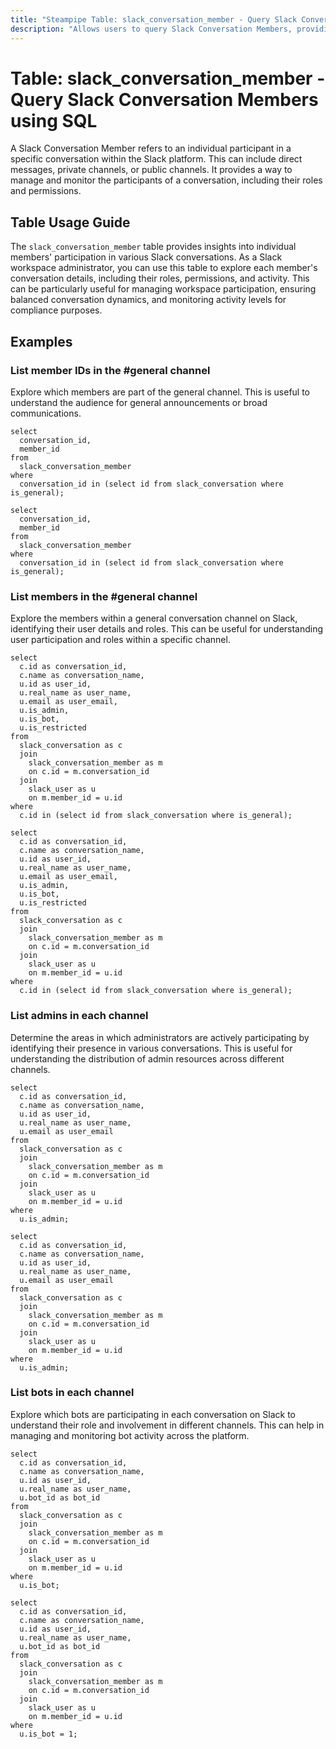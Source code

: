 ```yaml
---
title: "Steampipe Table: slack_conversation_member - Query Slack Conversation Members using SQL"
description: "Allows users to query Slack Conversation Members, providing detailed insights into each member's participation in different conversations."
---
```


# Table: slack_conversation_member - Query Slack Conversation Members using SQL

A Slack Conversation Member refers to an individual participant in a specific conversation within the Slack platform. This can include direct messages, private channels, or public channels. It provides a way to manage and monitor the participants of a conversation, including their roles and permissions.

## Table Usage Guide

The `slack_conversation_member` table provides insights into individual members' participation in various Slack conversations. As a Slack workspace administrator, you can use this table to explore each member's conversation details, including their roles, permissions, and activity. This can be particularly useful for managing workspace participation, ensuring balanced conversation dynamics, and monitoring activity levels for compliance purposes.

## Examples

### List member IDs in the #general channel
Explore which members are part of the general channel. This is useful to understand the audience for general announcements or broad communications.

```sql+postgres
select
  conversation_id,
  member_id
from
  slack_conversation_member
where
  conversation_id in (select id from slack_conversation where is_general);
```

```sql+sqlite
select
  conversation_id,
  member_id
from
  slack_conversation_member
where
  conversation_id in (select id from slack_conversation where is_general);
```

### List members in the #general channel
Explore the members within a general conversation channel on Slack, identifying their user details and roles. This can be useful for understanding user participation and roles within a specific channel.

```sql+postgres
select
  c.id as conversation_id,
  c.name as conversation_name,
  u.id as user_id,
  u.real_name as user_name,
  u.email as user_email,
  u.is_admin,
  u.is_bot,
  u.is_restricted
from
  slack_conversation as c
  join
    slack_conversation_member as m
    on c.id = m.conversation_id
  join
    slack_user as u
    on m.member_id = u.id
where
  c.id in (select id from slack_conversation where is_general);
```

```sql+sqlite
select
  c.id as conversation_id,
  c.name as conversation_name,
  u.id as user_id,
  u.real_name as user_name,
  u.email as user_email,
  u.is_admin,
  u.is_bot,
  u.is_restricted
from
  slack_conversation as c
  join
    slack_conversation_member as m
    on c.id = m.conversation_id
  join
    slack_user as u
    on m.member_id = u.id
where
  c.id in (select id from slack_conversation where is_general);
```

### List admins in each channel
Determine the areas in which administrators are actively participating by identifying their presence in various conversations. This is useful for understanding the distribution of admin resources across different channels.

```sql+postgres
select
  c.id as conversation_id,
  c.name as conversation_name,
  u.id as user_id,
  u.real_name as user_name,
  u.email as user_email
from
  slack_conversation as c
  join
    slack_conversation_member as m
    on c.id = m.conversation_id
  join
    slack_user as u
    on m.member_id = u.id
where
  u.is_admin;
```

```sql+sqlite
select
  c.id as conversation_id,
  c.name as conversation_name,
  u.id as user_id,
  u.real_name as user_name,
  u.email as user_email
from
  slack_conversation as c
  join
    slack_conversation_member as m
    on c.id = m.conversation_id
  join
    slack_user as u
    on m.member_id = u.id
where
  u.is_admin;
```

### List bots in each channel
Explore which bots are participating in each conversation on Slack to understand their role and involvement in different channels. This can help in managing and monitoring bot activity across the platform.

```sql+postgres
select
  c.id as conversation_id,
  c.name as conversation_name,
  u.id as user_id,
  u.real_name as user_name,
  u.bot_id as bot_id
from
  slack_conversation as c
  join
    slack_conversation_member as m
    on c.id = m.conversation_id
  join
    slack_user as u
    on m.member_id = u.id
where
  u.is_bot;
```

```sql+sqlite
select
  c.id as conversation_id,
  c.name as conversation_name,
  u.id as user_id,
  u.real_name as user_name,
  u.bot_id as bot_id
from
  slack_conversation as c
  join
    slack_conversation_member as m
    on c.id = m.conversation_id
  join
    slack_user as u
    on m.member_id = u.id
where
  u.is_bot = 1;
```